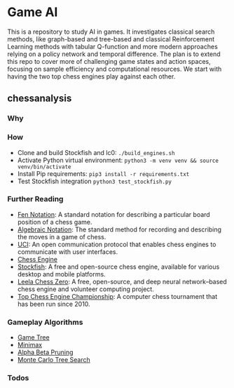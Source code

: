 # Game AI
This is a repository to study AI in games.
It investigates classical search methods, like graph-based and tree-based and classical Reinforcement Learning methods with tabular Q-function and more modern approaches relying on a policy network and temporal difference.
The plan is to extend this repo to cover more of challenging game states and action spaces, focusing on sample efficiency and computational resources.
We start with having the two top chess engines play against each other.

## chessanalysis
### Why

### How
- Clone and build Stockfish and lc0: `./build_engines.sh`
- Activate Python virtual environment: `python3 -m venv venv && source venv/bin/activate`
- Install Pip requirements: `pip3 install -r requirements.txt`
- Test Stockfish integration `python3 test_stockfish.py`

### Further Reading
- [Fen Notation](https://en.wikipedia.org/wiki/Forsyth%E2%80%93Edwards_Notation): A standard notation for describing a particular board position of a chess game.
- [Algebraic Notation](https://en.wikipedia.org/wiki/Algebraic_notation_(chess)): The standard method for recording and describing the moves in a game of chess. 
- [UCI](https://en.wikipedia.org/wiki/Universal_Chess_Interface): An open communication protocol that enables chess engines to communicate with user interfaces.
- [Chess Engine](https://en.wikipedia.org/wiki/Chess_engine)
- [Stockfish](https://en.wikipedia.org/wiki/Stockfish_(chess)): A free and open-source chess engine, available for various desktop and mobile platforms. 
- [Leela Chess Zero](https://en.wikipedia.org/wiki/Leela_Chess_Zero): A free, open-source, and deep neural network–based chess engine and volunteer computing project.
- [Top Chess Engine Championship](https://en.wikipedia.org/wiki/Top_Chess_Engine_Championship): A computer chess tournament that has been run since 2010.
### Gameplay Algorithms
- [Game Tree](https://en.wikipedia.org/wiki/Game_tree)
- [Minimax](https://en.wikipedia.org/wiki/Minimax)
- [Alpha Beta Pruning](https://en.wikipedia.org/wiki/Alpha%E2%80%93beta_pruning)
- [Monte Carlo Tree Search](https://github.com/shehio/monte-carlo-tree-search)

### Todos